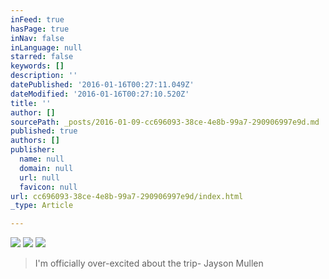 ```yaml
---
inFeed: true
hasPage: true
inNav: false
inLanguage: null
starred: false
keywords: []
description: ''
datePublished: '2016-01-16T00:27:11.049Z'
dateModified: '2016-01-16T00:27:10.520Z'
title: ''
author: []
sourcePath: _posts/2016-01-09-cc696093-38ce-4e8b-99a7-290906997e9d.md
published: true
authors: []
publisher:
  name: null
  domain: null
  url: null
  favicon: null
url: cc696093-38ce-4e8b-99a7-290906997e9d/index.html
_type: Article

---
```

> 

![](https://s3-us-west-2.amazonaws.com/the-grid-img/p/498a5e5c1661c7a4018767d1705ca86c87de775e.png)
![](https://s3-us-west-2.amazonaws.com/the-grid-img/p/77a0e7cf2025500238c9fc4aa76821689c4a833b.png)
![](https://s3-us-west-2.amazonaws.com/the-grid-img/p/6afa22f384243dcc2b14ee2d5ca1143b9555551a.png)

> I'm officially over-excited about the trip- Jayson Mullen